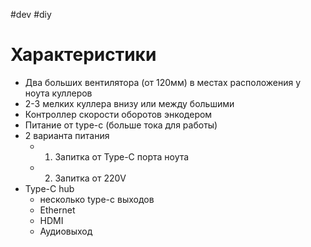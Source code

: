 #dev #diy
# Характеристики
- Два больших вентилятора (от 120мм) в местах расположения у ноута куллеров
- 2-3 мелких куллера внизу или между большими
- Контроллер скорости оборотов энкодером
- Питание от type-c (больше тока для работы)
- 2 варианта питания
	- 1. Запитка от Type-C порта ноута
	- 2. Запитка от 220V
- Type-C hub 
	- несколько type-c выходов
	- Ethernet
	- HDMI
	- Аудиовыход